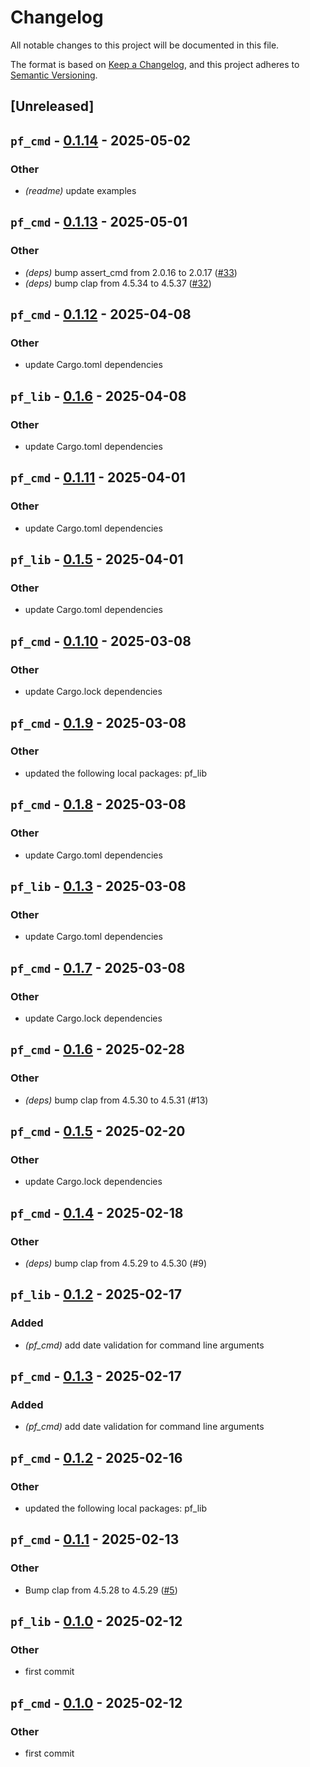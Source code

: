 # Changelog

All notable changes to this project will be documented in this file.

The format is based on [Keep a Changelog](https://keepachangelog.com/en/1.0.0/),
and this project adheres to [Semantic Versioning](https://semver.org/spec/v2.0.0.html).

## [Unreleased]

## `pf_cmd` - [0.1.14](https://github.com/petit-chat/petit-filou/compare/pf_cmd-v0.1.13...pf_cmd-v0.1.14) - 2025-05-02

### Other
- *(readme)* update examples

## `pf_cmd` - [0.1.13](https://github.com/petit-chat/petit-filou/compare/pf_cmd-v0.1.12...pf_cmd-v0.1.13) - 2025-05-01

### Other
- *(deps)* bump assert_cmd from 2.0.16 to 2.0.17 ([#33](https://github.com/petit-chat/petit-filou/pull/33))
- *(deps)* bump clap from 4.5.34 to 4.5.37 ([#32](https://github.com/petit-chat/petit-filou/pull/32))

## `pf_cmd` - [0.1.12](https://github.com/petit-chat/petit-filou/compare/pf_cmd-v0.1.11...pf_cmd-v0.1.12) - 2025-04-08

### Other
- update Cargo.toml dependencies

## `pf_lib` - [0.1.6](https://github.com/petit-chat/petit-filou/compare/pf_lib-v0.1.5...pf_lib-v0.1.6) - 2025-04-08

### Other
- update Cargo.toml dependencies

## `pf_cmd` - [0.1.11](https://github.com/petit-chat/petit-filou/compare/pf_cmd-v0.1.10...pf_cmd-v0.1.11) - 2025-04-01

### Other
- update Cargo.toml dependencies

## `pf_lib` - [0.1.5](https://github.com/petit-chat/petit-filou/compare/pf_lib-v0.1.4...pf_lib-v0.1.5) - 2025-04-01

### Other
- update Cargo.toml dependencies

## `pf_cmd` - [0.1.10](https://github.com/petit-chat/petit-filou/compare/pf_cmd-v0.1.9...pf_cmd-v0.1.10) - 2025-03-08

### Other
- update Cargo.lock dependencies

## `pf_cmd` - [0.1.9](https://github.com/petit-chat/petit-filou/compare/pf_cmd-v0.1.8...pf_cmd-v0.1.9) - 2025-03-08

### Other
- updated the following local packages: pf_lib

## `pf_cmd` - [0.1.8](https://github.com/petit-chat/petit-filou/compare/pf_cmd-v0.1.7...pf_cmd-v0.1.8) - 2025-03-08

### Other
- update Cargo.toml dependencies

## `pf_lib` - [0.1.3](https://github.com/petit-chat/petit-filou/compare/pf_lib-v0.1.2...pf_lib-v0.1.3) - 2025-03-08

### Other
- update Cargo.toml dependencies

## `pf_cmd` - [0.1.7](https://github.com/petit-chat/petit-filou/compare/pf_cmd-v0.1.6...pf_cmd-v0.1.7) - 2025-03-08

### Other
- update Cargo.lock dependencies

## `pf_cmd` - [0.1.6](https://github.com/petit-chat/petit-filou/compare/pf_cmd-v0.1.5...pf_cmd-v0.1.6) - 2025-02-28

### Other
- *(deps)* bump clap from 4.5.30 to 4.5.31 (#13)

## `pf_cmd` - [0.1.5](https://github.com/petit-chat/petit-filou/compare/pf_cmd-v0.1.4...pf_cmd-v0.1.5) - 2025-02-20

### Other
- update Cargo.lock dependencies

## `pf_cmd` - [0.1.4](https://github.com/petit-chat/petit-filou/compare/pf_cmd-v0.1.3...pf_cmd-v0.1.4) - 2025-02-18

### Other
- *(deps)* bump clap from 4.5.29 to 4.5.30 (#9)

## `pf_lib` - [0.1.2](https://github.com/petit-chat/petit-filou/compare/pf_lib-v0.1.1...pf_lib-v0.1.2) - 2025-02-17

### Added
- *(pf_cmd)* add date validation for command line arguments

## `pf_cmd` - [0.1.3](https://github.com/petit-chat/petit-filou/compare/pf_cmd-v0.1.2...pf_cmd-v0.1.3) - 2025-02-17

### Added
- *(pf_cmd)* add date validation for command line arguments

## `pf_cmd` - [0.1.2](https://github.com/petit-chat/petit-filou/compare/pf_cmd-v0.1.1...pf_cmd-v0.1.2) - 2025-02-16

### Other
- updated the following local packages: pf_lib

## `pf_cmd` - [0.1.1](https://github.com/petit-chat/petit-filou/compare/pf_cmd-v0.1.0...pf_cmd-v0.1.1) - 2025-02-13

### Other
- Bump clap from 4.5.28 to 4.5.29 ([#5](https://github.com/petit-chat/petit-filou/pull/5))

## `pf_lib` - [0.1.0](https://github.com/petit-chat/petit-filou/releases/tag/pf_lib-v0.1.0) - 2025-02-12

### Other
- first commit

## `pf_cmd` - [0.1.0](https://github.com/petit-chat/petit-filou/releases/tag/pf_cmd-v0.1.0) - 2025-02-12

### Other
- first commit

